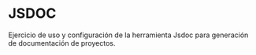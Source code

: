 # JSDOC 

Ejercicio de uso y configuración de la herramienta
Jsdoc para generación de documentación de proyectos.